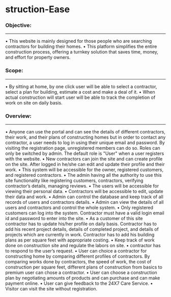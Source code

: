 <h1>struction-Ease</h1>
<h3>Objective:</h3><hr>
•	This website is mainly designed for those people who are searching contractors for building their homes.
•	This platform simplifies the entire construction process, offering a turnkey solution that saves time, money, and effort for property owners.
<h3>Scope:</h3><hr>
•	By sitting at home, by one click user will be able to select a contractor, select a plan for building, estimate a cost and make a deal of it. 
•	When actual construction will start user will be able to track the completion of work on site on daily basis. 
<h3>Overview:</h3><hr>
•	Anyone can use the portal and can see the details of different contractors, their work, and their plans of constructing homes but in order to contact any contractor, a user needs to log in using their unique email and password. By visiting the registration page, unregistered members can do so. Roles can only be switched by admin. The default role is "User" when a              user registers with the website.
•	New contractors can join the site and can create profile on the site. After logged in he/she can edit and update their profile and their work.  
•	This system will be accessible for the owner, registered customers, and registered contractors.
•	The admin having all the authority to use this site functionality like registering customers, contractors, verifying contractor’s details, managing reviews.
•	The users will be accessible for viewing their personal data.
•	Contractors will be accessible to edit, update their data and work.
•	Admin can control the database and keep track of all records of users and contractors details.
•	Admin can view the details of all users and contractors and control the whole system.
•	Only registered customers can log into the system. Contractor must have a valid login email id and password to enter into the site.
•	As a customer of this site contractor has to update his/her profile on daily basis. Contractor has to add his recent project details, details of completed project, and details of projects which are currently in work. Contractor has to add his building plans as per square feet with appropriate costing.
•	Keep track of work done on construction site and regulate the labors on site. 
•	contractor has to respond to the user’s request.
•	User can choice a contractor for constructing home by comparing different profiles of contractors. By comparing works done by contractors, the speed of work, the cost of construction per square feet, different plans of construction from basics to premium user can chose a contractor.
•	User can choose a construction plan by negotiating amounts of products and can purchase and can make payment online.
•	User can give feedback to the 24X7 Care Service.
•	Visitor can visit the site without registration.
